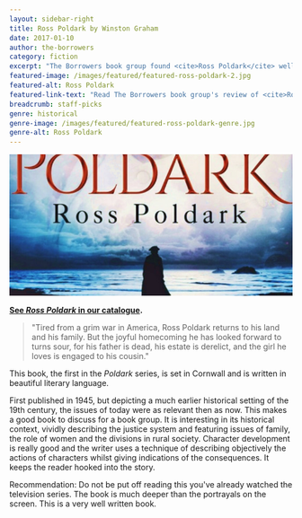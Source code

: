 ```yaml
---
layout: sidebar-right
title: Ross Poldark by Winston Graham
date: 2017-01-10
author: the-borrowers
category: fiction
excerpt: "The Borrowers book group found <cite>Ross Poldark</cite> well written and steeped in historical context."
featured-image: /images/featured/featured-ross-poldark-2.jpg
featured-alt: Ross Poldark
featured-link-text: "Read The Borrowers book group's review of <cite>Ross Poldark</cite>, by Winston Graham."
breadcrumb: staff-picks
genre: historical
genre-image: /images/featured/featured-ross-poldark-genre.jpg
genre-alt: Ross Poldark
---
```


![Ross Poldark](/images/featured/featured-ross-poldark-2.jpg)

**[See <cite>Ross Poldark</cite> in our catalogue](https://suffolk.spydus.co.uk/cgi-bin/spydus.exe/ENQ/OPAC/BIBENQ?BRN=1712156).**

> "Tired from a grim war in America, Ross Poldark returns to his land and his family. But the joyful homecoming he has looked forward to turns sour, for his father is dead, his estate is derelict, and the girl he loves is engaged to his cousin."

This book, the first in the <cite>Poldark</cite> series, is set in Cornwall and is written in beautiful literary language.

First published in 1945, but depicting a much earlier historical setting of the 19th century, the issues of today were as relevant then as now. This makes a good book to discuss for a book group. It is interesting in its historical context, vividly describing the justice system and featuring issues of family, the role of women and the divisions in rural society. Character development is really good and the writer uses a technique of describing objectively the actions of characters whilst giving indications of the consequences. It keeps the reader hooked into the story.

Recommendation: Do not be put off reading this you've already watched the television series. The book is much deeper than the portrayals on the screen. This is a very well written book.
